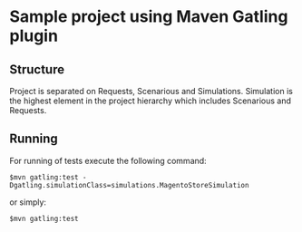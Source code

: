 Sample project using Maven Gatling plugin
=========================

## Structure 
Project is separated on Requests, Scenarious and Simulations. Simulation is the highest element in the project hierarchy which includes Scenarious and Requests. 

## Running
For running of tests execute the following command:

    $mvn gatling:test -Dgatling.simulationClass=simulations.MagentoStoreSimulation

or simply:

    $mvn gatling:test
